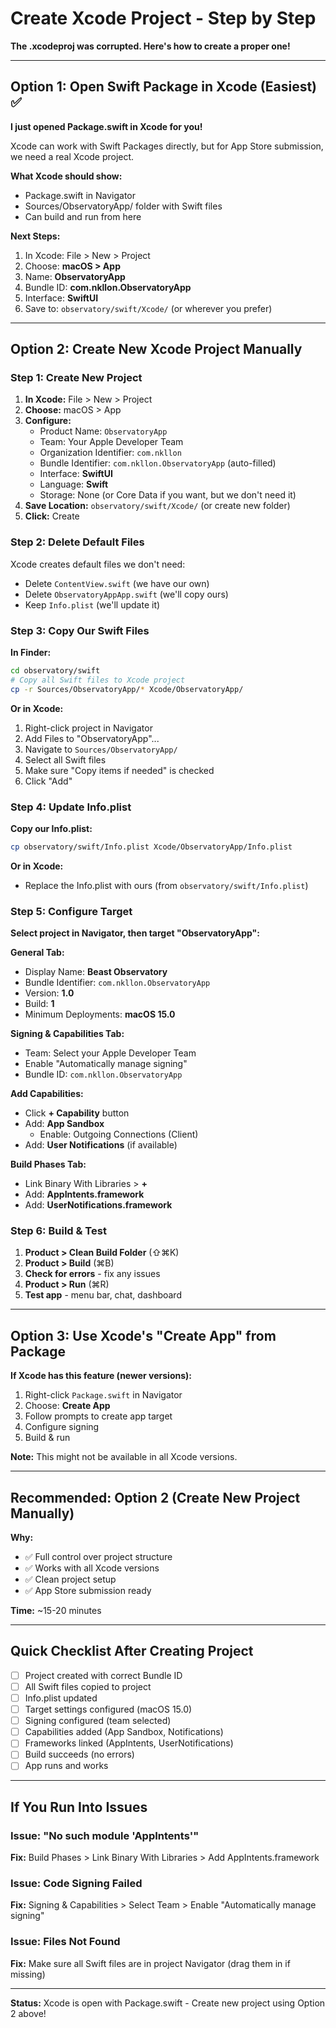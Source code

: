 # Create Xcode Project - Step by Step

**The .xcodeproj was corrupted. Here's how to create a proper one!**

---

## Option 1: Open Swift Package in Xcode (Easiest) ✅

**I just opened Package.swift in Xcode for you!**

Xcode can work with Swift Packages directly, but for App Store submission, we need a real Xcode project.

**What Xcode should show:**
- Package.swift in Navigator
- Sources/ObservatoryApp/ folder with Swift files
- Can build and run from here

**Next Steps:**
1. In Xcode: File > New > Project
2. Choose: **macOS > App**
3. Name: **ObservatoryApp**
4. Bundle ID: **com.nkllon.ObservatoryApp**
5. Interface: **SwiftUI**
6. Save to: `observatory/swift/Xcode/` (or wherever you prefer)

---

## Option 2: Create New Xcode Project Manually

### Step 1: Create New Project

1. **In Xcode:** File > New > Project
2. **Choose:** macOS > App
3. **Configure:**
   - Product Name: `ObservatoryApp`
   - Team: Your Apple Developer Team
   - Organization Identifier: `com.nkllon`
   - Bundle Identifier: `com.nkllon.ObservatoryApp` (auto-filled)
   - Interface: **SwiftUI**
   - Language: **Swift**
   - Storage: None (or Core Data if you want, but we don't need it)
4. **Save Location:** `observatory/swift/Xcode/` (or create new folder)
5. **Click:** Create

### Step 2: Delete Default Files

Xcode creates default files we don't need:
- Delete `ContentView.swift` (we have our own)
- Delete `ObservatoryAppApp.swift` (we'll copy ours)
- Keep `Info.plist` (we'll update it)

### Step 3: Copy Our Swift Files

**In Finder:**
```bash
cd observatory/swift
# Copy all Swift files to Xcode project
cp -r Sources/ObservatoryApp/* Xcode/ObservatoryApp/
```

**Or in Xcode:**
1. Right-click project in Navigator
2. Add Files to "ObservatoryApp"...
3. Navigate to `Sources/ObservatoryApp/`
4. Select all Swift files
5. Make sure "Copy items if needed" is checked
6. Click "Add"

### Step 4: Update Info.plist

**Copy our Info.plist:**
```bash
cp observatory/swift/Info.plist Xcode/ObservatoryApp/Info.plist
```

**Or in Xcode:**
- Replace the Info.plist with ours (from `observatory/swift/Info.plist`)

### Step 5: Configure Target

**Select project in Navigator, then target "ObservatoryApp":**

**General Tab:**
- Display Name: **Beast Observatory**
- Bundle Identifier: `com.nkllon.ObservatoryApp`
- Version: **1.0**
- Build: **1**
- Minimum Deployments: **macOS 15.0**

**Signing & Capabilities Tab:**
- Team: Select your Apple Developer Team
- Enable "Automatically manage signing"
- Bundle ID: `com.nkllon.ObservatoryApp`

**Add Capabilities:**
- Click **+ Capability** button
- Add: **App Sandbox**
  - Enable: Outgoing Connections (Client)
- Add: **User Notifications** (if available)

**Build Phases Tab:**
- Link Binary With Libraries > **+**
- Add: **AppIntents.framework**
- Add: **UserNotifications.framework**

### Step 6: Build & Test

1. **Product > Clean Build Folder** (⇧⌘K)
2. **Product > Build** (⌘B)
3. **Check for errors** - fix any issues
4. **Product > Run** (⌘R)
5. **Test app** - menu bar, chat, dashboard

---

## Option 3: Use Xcode's "Create App" from Package

**If Xcode has this feature (newer versions):**

1. Right-click `Package.swift` in Navigator
2. Choose: **Create App**
3. Follow prompts to create app target
4. Configure signing
5. Build & run

**Note:** This might not be available in all Xcode versions.

---

## Recommended: Option 2 (Create New Project Manually)

**Why:**
- ✅ Full control over project structure
- ✅ Works with all Xcode versions
- ✅ Clean project setup
- ✅ App Store submission ready

**Time:** ~15-20 minutes

---

## Quick Checklist After Creating Project

- [ ] Project created with correct Bundle ID
- [ ] All Swift files copied to project
- [ ] Info.plist updated
- [ ] Target settings configured (macOS 15.0)
- [ ] Signing configured (team selected)
- [ ] Capabilities added (App Sandbox, Notifications)
- [ ] Frameworks linked (AppIntents, UserNotifications)
- [ ] Build succeeds (no errors)
- [ ] App runs and works

---

## If You Run Into Issues

### Issue: "No such module 'AppIntents'"
**Fix:** Build Phases > Link Binary With Libraries > Add AppIntents.framework

### Issue: Code Signing Failed
**Fix:** Signing & Capabilities > Select Team > Enable "Automatically manage signing"

### Issue: Files Not Found
**Fix:** Make sure all Swift files are in project Navigator (drag them in if missing)

---

**Status:** Xcode is open with Package.swift - Create new project using Option 2 above!

